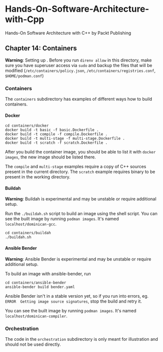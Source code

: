 # Hands-On-Software-Architecture-with-Cpp
Hands-On Software Architecture with C++ by Packt Publishing

## Chapter 14: Containers

**Warning**: Setting up . Before you run `direnv allow` in this directory, make
sure you have superuser access via `sudo` and backup the files that will be
modified (`/etc/containers/policy.json`, `/etc/containers/registries.conf`,
`$HOME/podman.conf`)

### Containers

The `containers` subdirectory has examples of different ways how to build
containers.

#### Docker

```
cd containers/docker
docker build -t basic -f basic.Dockerfile .
docker build -t compile -f compile.Dockerfile .
docker build -t multi-stage -f multi-stage.Dockerfile .
docker build -t scratch -f scratch.Dockerfile .
```

After you build the container image, you should be able to list it with `docker
images`, the new image should be listed there.

The `compile` and `multi-stage` examples require a copy of C++ sources present
in the current directory. The `scratch` example requires binary to be present in
the working directory.

#### Buildah

**Warning**: Buildah is experimental and may be unstable or require additional
setup.

Run the `./buildah.sh` script to build an image using the shell script. You can
see the built image by running `podman images`. It's named
`localhost/dominican-gcc`.

```
cd containers/buildah
./buildah.sh
```

#### Ansible Bender

**Warning**: Ansible Bender is experimental and may be unstable or require additional
setup.

To build an image with ansible-bender, run

```
cd containers/ansible-bender
ansible-bender build bender.yaml
```

Ansible Bender isn't in a stable version yet, so if you run into errors, eg.
`ERROR  Getting image source signatures`, stop the build and retry it.

You can see the built image by running `podman images`. It's named
`localhost/dominican-compiler`.

### Orchestration

The code in the `orchestration` subdirectory is only meant for illustration and
should not be used directly.

